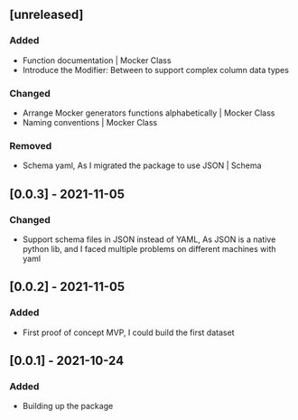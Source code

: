 
## [unreleased]

### Added
- Function documentation | Mocker Class
- Introduce the Modifier: Between to support complex column data types
### Changed
- Arrange Mocker generators functions alphabetically | Mocker Class
- Naming conventions | Mocker Class
### Removed
- Schema yaml, As I migrated the package to use JSON | Schema

## [0.0.3] - 2021-11-05
### Changed
- Support schema files in JSON instead of YAML, As JSON is a native python lib, and I faced multiple problems on different machines with yaml

## [0.0.2] - 2021-11-05
### Added
- First proof of concept MVP, I could build the first dataset

## [0.0.1] - 2021-10-24
### Added
- Building up the package
